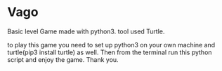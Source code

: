 # Vago
Basic level Game made with python3.
tool used Turtle.

to play this game you need to set up python3 on your own machine and turtle(pip3 install turtle) as well.
Then from the terminal run this python script and enjoy the game.
Thank you.
